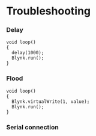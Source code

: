 # Troubleshooting

### Delay

    void loop()
    {
      delay(1000);
      Blynk.run();
    }

### Flood

    void loop()
    {
      Blynk.virtualWrite(1, value);
      Blynk.run();
    }

### Serial connection
